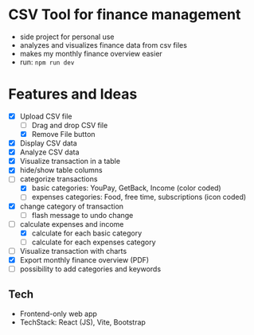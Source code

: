 # CSV Tool for finance management
- side project for personal use
- analyzes and visualizes finance data from csv files
- makes my monthly finance overview easier
- run: `npm run dev`

# Features and Ideas
- [x] Upload CSV file
    - [ ] Drag and drop CSV file
    - [x] Remove File button
- [x] Display CSV data
- [x] Analyze CSV data
- [x] Visualize transaction in a table
- [x] hide/show table columns
- [ ] categorize transactions
  - [x] basic categories: YouPay, GetBack, Income (color coded)
  - [ ] expenses categories: Food, free time, subscriptions (icon coded)
- [x] change category of transaction
  - [ ] flash message to undo change
- [ ] calculate expenses and income
  - [x] calculate for each basic category
  - [ ] calculate for each expenses category
- [ ] Visualize transaction with charts
- [x] Export monthly finance overview (PDF)
- [ ] possibility to add categories and keywords  

## Tech
- Frontend-only web app
- TechStack: React (JS), Vite, Bootstrap